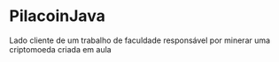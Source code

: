 # PilacoinJava
 Lado cliente de um trabalho de faculdade responsável por minerar uma criptomoeda criada em aula
